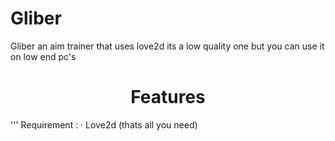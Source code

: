 # Gliber
Gliber an aim trainer that uses love2d its a low quality one but you can use it on low end pc's

<h1 align="center">Features</h1>
<p>
'''
Requirement :
· Love2d
(thats all you need)
